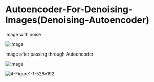 # Autoencoder-For-Denoising-Images(Denoising-Autoencoder)



image with noise

![image](https://user-images.githubusercontent.com/81832778/146980981-f0fcdb19-b92a-4932-a985-5982183d81b7.png)


image after passing through Autoencoder

![image](https://user-images.githubusercontent.com/81832778/146981098-06ca5ea0-fc84-4269-bd89-6959b2fb56b0.png)






![4-Figure1-1-528x192](https://user-images.githubusercontent.com/81832778/146986971-a04aefbe-2d03-4617-a5db-118a5cfe474e.png)











